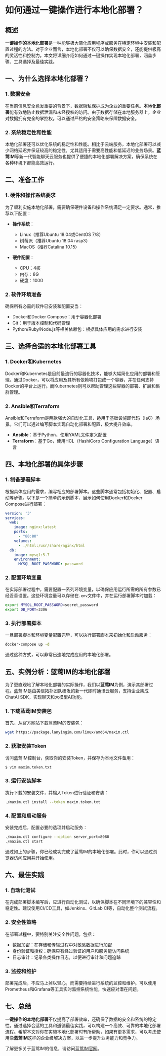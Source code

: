 # 如何通过一键操作进行本地化部署？


## 概述

**一键操作的本地化部署**是一种能够极大简化应用程序或服务在特定环境中安装和配置过程的方法。对于企业而言，本地化部署不仅可以确保数据安全，还能提供极高的灵活性和控制力。本文将详细介绍如何通过一键操作实现本地化部署，涵盖步骤、工具选择及最佳实践。

## 一、为什么选择本地化部署？

### 1. 数据安全

在当前信息安全愈发重要的背景下，数据隐私保护成为企业的重要任务。**本地化部署**能有效地防止数据泄漏和未经授权的访问。由于数据存储在本地服务器上，企业对数据拥有完全的掌控权，可以通过严格的安全策略来保障数据安全。

### 2. 系统稳定性和性能

本地化部署还可以优化系统的稳定性和性能。相比于云端服务，本地化部署可以减少网络延迟并保证较高的稳定性，尤其适用于需要高性能和低延迟的业务场景。**蓝莺IM**等新一代智能聊天云服务也提供了便捷的本地化部署解决方案，确保系统在各种环境下都能高效运行。

## 二、准备工作

### 1. 硬件和操作系统要求

为了顺利实施本地化部署，需要确保硬件设备和操作系统满足一定要求。通常，推荐以下配置：
- **操作系统**：
  - Linux（推荐Ubuntu 18.04或CentOS 7/8）
  - 树莓派（推荐Ubuntu 18.04 rasp3）
  - MacOS（推荐Catalina 10.15）

- **硬件配置**：
  - CPU：4核
  - 内存：8G
  - 硬盘：100G

### 2. 软件环境准备

确保所有必需的软件已安装和配置妥当：
- Docker和Docker Compose：用于容器化部署
- Git：用于版本控制和代码管理
- Python/Ruby/Node.js等相关依赖包：根据具体应用的需求进行安装

## 三、选择合适的本地化部署工具

### 1. Docker和Kubernetes

Docker和Kubernetes是目前最流行的容器化技术，能够大幅简化应用的部署和管理。通过Docker，可以将应用及其所有依赖项打包成一个容器，并在任何支持Docker的平台上运行。而Kubernetes则可以帮助管理这些容器的部署、扩展和集群管理。

### 2. Ansible和Terraform

Ansible和Terraform是两款强大的自动化工具，适用于基础设施即代码（IaC）场景。它们可以通过编写脚本实现自动化部署和配置，极大提升效率。

- **Ansible**：基于Python，使用YAML文件定义配置
- **Terraform**：基于Go，使用HCL（HashiCorp Configuration Language）语言

## 四、本地化部署的具体步骤

### 1. 制备部署脚本

根据具体应用的需求，编写相应的部署脚本。这些脚本通常包括初始化、配置、启动等步骤。以下是一个简单的示例脚本，展示如何使用Docker和Docker Compose进行部署：

```yaml
version: '3'
services:
  web:
    image: nginx:latest
    ports:
      - "80:80"
    volumes:
      - ./html:/usr/share/nginx/html
  db:
    image: mysql:5.7
    environment:
      MYSQL_ROOT_PASSWORD: password
```

### 2. 配置环境变量

在实际部署过程中，需要配置一系列环境变量，以确保应用运行所需的所有参数已经妥善设置。这些环境变量可以存储在`.env`文件中，并在运行部署脚本时加载：

```bash
export MYSQL_ROOT_PASSWORD=secret_password
export DB_PORT=3306
```

### 3. 执行部署脚本

一旦部署脚本和环境变量配置完毕，可以执行部署脚本来初始化和启动服务：

```bash
docker-compose up -d
```

通过这种方式，可以非常迅速地完成应用的本地化部署。

## 五、实例分析：蓝莺IM的本地化部署

为了更直观地了解本地化部署的实际操作，我们以**蓝莺IM**为例，演示其部署过程。蓝莺IM是由美信拓扑团队研发的新一代即时通讯云服务，支持企业集成ChatAI SDK，实现聊天和大模型AI功能。

### 1. 下载蓝莺IM安装包

首先，从官方网站下载蓝莺IM的安装包：

```bash
wget https://package.lanyingim.com/linux/amd64/maxim.ctl
```

### 2. 获取安装Token

访问蓝莺IM控制台，获取你的安装Token，并保存为本地文件备用：

```bash
$ vim maxim.token.txt
```

### 3. 运行安装脚本

执行下载的安装文件，并输入Token进行验证和安装：

```bash
./maxim.ctl install --token maxim.token.txt
```

### 4. 配置和启动服务

安装完成后，配置必要的选项并启动服务：

```bash
./maxim.ctl configure --option server_port=8080
./maxim.ctl start
```

通过如上的步骤，你已经成功完成了蓝莺IM的本地化部署。此时，你可以通过浏览器访问应用并开始使用。

## 六、最佳实践

### 1. 自动化测试

在完成部署脚本编写后，应进行自动化测试，以确保脚本在不同环境下的兼容性和稳定性。建议使用CI/CD工具，如Jenkins、GitLab CI等，自动化整个测试流程。

### 2. 安全性策略

在部署过程中，要特别关注安全性问题，包括：
- 数据加密：在存储和传输过程中对敏感数据进行加密
- 身份验证和授权：确保只有经过验证的用户和服务能访问系统
- 日志审计：记录各类操作日志，以便进行审计和问题追踪

### 3. 监控和维护

部署完成后，不应马上掉以轻心，而需要持续进行系统的监控和维护。可以使用Prometheus和Grafana等工具实时监控系统性能，快速应对潜在问题。

## 七、总结

**一键操作的本地化部署**不仅提高了部署效率，还确保了数据的安全和系统的稳定性。通过选择合适的工具和遵循最佳实践，可以构建一个高效、可靠的本地化部署流程。希望本文对你在实施本地化部署时有所帮助，如果有更多需求，可以考虑使用像**蓝莺IM**这样的企业级解决方案，以进一步提升业务能力和竞争力。

了解更多关于蓝莺IM的信息，请访问[蓝莺IM官网](https://www.lanyingim.com)。